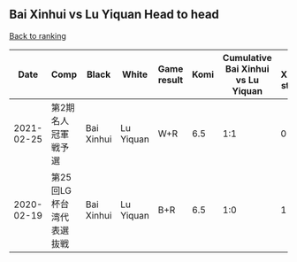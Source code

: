 ## Bai Xinhui vs Lu Yiquan Head to head

[Back to ranking](../../index.md)




| **Date** | **Comp** | **Black** | **White** | **Game result** | **Komi** | **Cumulative Bai Xinhui vs Lu Yiquan** | **Bai Xinhui streak** | **Lu Yiquan streak** | 
| --- | --- | --- | --- | --- | --- | --- | --- | --- |
| 2021-02-25 | 第2期名人冠軍戦予選 | Bai Xinhui | Lu Yiquan | W+R | 6.5 | 1:1 | 0 | 1 | 
| 2020-02-19 | 第25回LG杯台湾代表選抜戦 | Bai Xinhui | Lu Yiquan | B+R | 6.5 | 1:0 | 1 | 0 |





